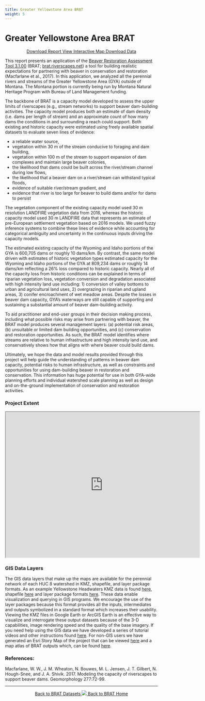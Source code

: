 ```yaml
---
title: Greater Yellowstone Area BRAT
weight: 5
---
```

# Greater Yellowstone Area BRAT

<div align="center">
	<a class="hollow button" href="https://usu.box.com/s/g0gmxua5gym6jj8axxdukoqqd4ez3yg4"><i class="fa fa-map"></i>  Download Report </a> 
	<a class="hollow button" href="https://usuonline.maps.arcgis.com/apps/Cascade/index.html?appid=87b2ef2a149b4cec918573db36fd5edc"><i class="fa fa-map"></i> View Interactive Map </a> 
	<a class="hollow button" href="https://usu.box.com/s/idfage4655eqlf6ks74wljgqqf231t8r"><i class="fa fa-map"></i>  Download Data </a> 
</div>

This report presents an application of the [Beaver Restoration Assessment Tool 3.1.00](https://github.com/Riverscapes/pyBRAT/releases/tag/3.1.00)  (BRAT; [brat.riverscapes.net](http://brat.riverscapes.net/)) a tool for building realistic expectations for partnering with beaver in conservation and restoration (Macfarlane et al., 2017). In this application, we analyzed all the perennial rivers and streams of the Greater Yellowstone Area (GYA) outside of Montana. The Montana portion is currently being run by Montana Natural Heritage Program with Bureau of Land Management funding.

The backbone of BRAT is a capacity model developed to assess the upper limits of riverscapes (e.g., stream networks) to support beaver dam-building activities. The capacity model produces both an estimate of dam density (i.e. dams per length of stream) and an approximate count of how many dams the conditions in and surrounding a reach could support. Both existing and historic capacity were estimated using freely available spatial datasets to evaluate seven lines of evidence: 
* a reliable water source,
* vegetation within 30 m of the stream conducive to foraging and dam building,
* vegetation within 100 m of the stream to support expansion of dam complexes and maintain large beaver colonies, 
* the likelihood that dams could be built across the river/stream channel during low flows,
* the likelihood that a beaver dam on a river/stream can withstand typical floods,
* evidence of suitable river/stream gradient, and 
* evidence that river is too large for beaver to build dams and/or for dams to persist 

The vegetation component of the existing capacity model used 30 m resolution LANDFIRE vegetation data from 2016, whereas the historic capacity model used 30 m LANDFIRE data that represents an estimate of pre-European settlement vegetation based on 2016 models. We used fuzzy inference systems to combine these lines of evidence while accounting for categorical ambiguity and uncertainty in the continuous inputs driving the capacity models.

The estimated existing capacity of the Wyoming and Idaho portions of the GYA is 600,705 dams or roughly 10 dams/km. By contrast, the same model driven with estimates of historic vegetation types estimated capacity for the Wyoming and Idaho portions of the GYA at 809,234 dams or roughly 14 dams/km reflecting a 26% loss compared to historic capacity. Nearly all of the capacity loss from historic conditions can be explained in terms of riparian vegetation loss, vegetation conversion and degradation associated with high intensity land use including: 1) conversion of valley bottoms to urban and agricultural land uses, 2) overgrazing in riparian and upland areas, 3) conifer encroachment of wet meadow areas. Despite the losses in beaver dam capacity, GYA’s waterways are still capable of supporting and sustaining a substantial amount of beaver dam-building activity.

To aid practitioner and end-user groups in their decision making process, including what possible risks may arise from partnering with beaver, the BRAT model produces several management layers: (a) potential risk areas, (b) unsuitable or limited dam building opportunities, and (c) conservation and restoration opportunities. As such, the BRAT model identifies where streams are relative to human infrastructure and high intensity land use, and conservatively shows how that aligns with where beaver could build dams.

Ultimately, we hope the data and model results provided through this project will help guide the understanding of patterns in beaver dam capacity, potential risks to human infrastructure, as well as constraints and opportunities for using dam-building beaver in restoration and conservation. This information has huge potential for use in both GYA-wide planning efforts and individual watershed scale planning as well as design and on-the-ground implementation of conservation and restoration activities.



### Project Extent

<iframe src="https://www.google.com/maps/d/embed?mid=1LSfus_FgcgOK8wfUh1ci2QeCt_GhvSYP" width="640" height="480"></iframe>

### GIS Data Layers

The GIS data layers that make up the maps are available for the perennial network of each HUC 8 watershed in KMZ, shapefile, and layer package formats. As an example Yellowstone Headwaters KMZ data is found [here](https://usu.box.com/s/v56ylbrcustutlu5o0m4p67qc9e106sn), shapefile [here](https://usu.box.com/s/2b67ynrsjn3d5tkas01z495f0tb5yq3h) and layer package formats [here](https://usu.box.com/s/f3c275yzj3qs29mvvhgh2th9h8rujc08). These data enable visualization and querying in GIS programs. We encourage the use of the layer packages because this format provides all the inputs, intermediates and outputs symbolized in a standard format which increases their usability. Viewing the KMZ files in Google Earth or ArcGIS Earth is an effective way to visualize and interrogate these output datasets because of the 3-D capabilities, image rendering speed and the quality of the base imagery. If you need help using the GIS data we have developed a series of tutorial videos and other instructions found [here](http://brat.riverscapes.net/Documentation/Tutorials/). For non-GIS users we have generated an Esri Story Map of the project that can be viewed [here](https://usuonline.maps.arcgis.com/apps/Cascade/index.html?appid=87b2ef2a149b4cec918573db36fd5edc) and a map atlas of BRAT outputs which, can be found [here](https://usu.box.com/s/mh77t79zi2up11sauo0zkfldtv3dcd0a).


### References:

Macfarlane, W. W., J. M. Wheaton, N. Bouwes, M. L. Jensen, J. T. Gilbert, N. Hough-Snee, and J. A. Shivik. 2017. Modeling the capacity of riverscapes to support beaver dams. Geomorphology 277:72-99.

------
<div align="center">
	<a class="hollow button" href="{{ site.baseurl }}/BRATData/"><i class="fa fa-info-circle"></i> Back to BRAT Datasets </a>
	<a class="hollow button" href="{{ site.baseurl }}/"><img src="{{ site.baseurl }}/assets/images/favicons/favicon-16x16.png">  Back to BRAT Home </a>  
</div>
